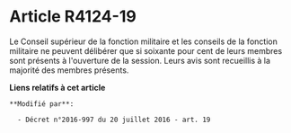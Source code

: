 # Article R4124-19

Le Conseil supérieur de la fonction militaire et les conseils de la fonction militaire ne peuvent délibérer que si soixante
pour cent de leurs membres sont présents à l'ouverture de la session. Leurs avis sont recueillis à la majorité des membres
présents.

**Liens relatifs à cet article**

	**Modifié par**:

	  - Décret n°2016-997 du 20 juillet 2016 - art. 19
